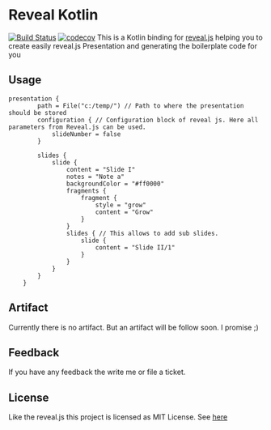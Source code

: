 # Reveal Kotlin
[![Build Status](https://travis-ci.org/Samuel3/Reveal_Kotlin.svg?branch=master)](https://travis-ci.org/Samuel3/Reveal_Kotlin)
[![codecov](https://codecov.io/gh/Samuel3/Reveal_Kotlin/branch/master/graph/badge.svg)](https://codecov.io/gh/Samuel3/Reveal_Kotlin)
This is a Kotlin binding for [reveal.js](https://revealjs.com/#/) helping you to create easily reveal.js Presentation and generating the boilerplate
code for you

## Usage
```
presentation {
        path = File("c:/temp/") // Path to where the presentation should be stored
        configuration { // Configuration block of reveal js. Here all parameters from Reveal.js can be used.
            slideNumber = false
        }

        slides {
            slide {
                content = "Slide I"
                notes = "Note a"
                backgroundColor = "#ff0000"
                fragments {
                    fragment {
                        style = "grow"
                        content = "Grow"
                    }
                }
                slides { // This allows to add sub slides.
                    slide {
                        content = "Slide II/1"
                    }
                }
            }
        }
    }
```

## Artifact

Currently there is no artifact. But an artifact will be follow soon. I promise ;)

## Feedback

If you have any feedback the write me or file a ticket.

## License

Like the reveal.js this project is licensed as MIT License. See [here](https://github.com/Samuel3/Reveal_Kotlin/blob/master/LICENSE)